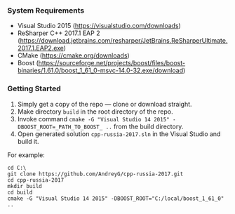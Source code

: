 ### System Requirements
- Visual Studio 2015 (https://visualstudio.com/downloads)
- ReSharper C++ 2017.1 EAP 2 (https://download.jetbrains.com/resharper/JetBrains.ReSharperUltimate.2017.1.EAP2.exe)
- CMake (https://cmake.org/downloads)
- Boost (https://sourceforge.net/projects/boost/files/boost-binaries/1.61.0/boost_1_61_0-msvc-14.0-32.exe/download)

### Getting Started
1. Simply get a copy of the repo &mdash; clone or download straight.
2. Make directory `build` in the root directory of the repo.
3. Invoke command `cmake -G "Visual Studio 14 2015" -DBOOST_ROOT=_PATH_TO_BOOST_ ..` from the build directory.
4. Open generated solution `cpp-russia-2017.sln` in the Visual Studio and build it.

For example:
```
cd C:\
git clone https://github.com/AndreyG/cpp-russia-2017.git
cd cpp-russia-2017
mkdir build
cd build
cmake -G "Visual Studio 14 2015" -DBOOST_ROOT="C:/local/boost_1_61_0" ..
```
